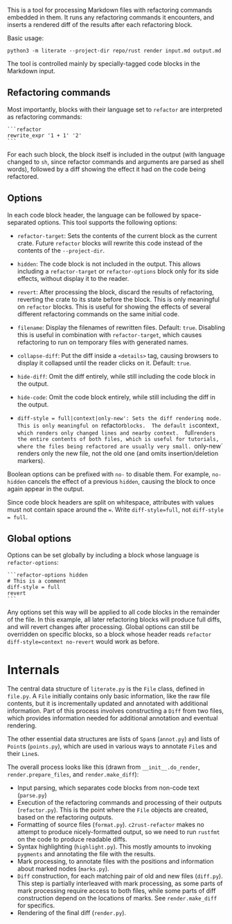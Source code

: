 This is a tool for processing Markdown files with refactoring commands embedded
in them.  It runs any refactoring commands it encounters, and inserts a
rendered diff of the results after each refactoring block.

Basic usage:

    python3 -m literate --project-dir repo/rust render input.md output.md


The tool is controlled mainly by specially-tagged code blocks in the Markdown
input.

## Refactoring commands

Most importantly, blocks with their language set to `refactor` are interpreted
as refactoring commands:

    ```refactor
    rewrite_expr '1 + 1' '2'
    ```

For each such block, the block itself is included in the output (with language
changed to `sh`, since refactor commands and arguments are parsed as shell
words), followed by a diff showing the effect it had on the code being
refactored.


## Options

In each code block header, the language can be followed by space-separated
options.  This tool supports the following options:

 * `refactor-target`: Sets the contents of the current block as the current
   crate.  Future `refactor` blocks will rewrite this code instead of the
   contents of the `--project-dir`.

 * `hidden`: The code block is not included in the output.  This allows
   including a `refactor-target` or `refactor-options` block only for its side
   effects, without display it to the reader.

 * `revert`: After processing the block, discard the results of refactoring,
   reverting the crate to its state before the block.  This is only meaningful
   on `refactor` blocks.  This is useful for showing the effects of several
   different refactoring commands on the same initial code.

 * `filename`: Display the filenames of rewritten files.  Default: `true`.
   Disabling this is useful in combination with `refactor-target`, which causes
   refactoring to run on temporary files with generated names.

 * `collapse-diff`: Put the diff inside a `<details>` tag, causing browsers to
   display it collapsed until the reader clicks on it.  Default: `true`.

 * `hide-diff`: Omit the diff entirely, while still including the code block in
   the output.

 * `hide-code`: Omit the code block entirely, while still including the diff in
   the output.

 * `diff-style = full|context|only-new': Sets the diff rendering mode.  This is
   only meaningful on `refactor` blocks.  The default is `context`, which
   renders only changed lines and nearby context.  `full` renders the entire
   contents of both files, which is useful for tutorials, where the files being
   refactored are usually very small.  `only-new` renders only the new file,
   not the old one (and omits insertion/deletion markers).

Boolean options can be prefixed with `no-` to disable them.  For example,
`no-hidden` cancels the effect of a previous `hidden`, causing the block to
once again appear in the output.

Since code block headers are split on whitespace, attributes with values must
not contain space around the `=`.  Write `diff-style=full`, not `diff-style =
full`.

## Global options

Options can be set globally by including a block whose language is
`refactor-options`:

    ```refactor-options hidden
    # This is a comment
    diff-style = full
    revert
    ```

Any options set this way will be applied to all code blocks in the remainder of
the file.  In this example, all later refactoring blocks will produce full
diffs, and will revert changes after processing.  Global options can still be
overridden on specific blocks, so a block whose header reads `refactor
diff-style=context no-revert` would work as before.



# Internals

The central data structure of `literate.py` is the `File` class, defined in
`file.py`.  A `File` initially contains only basic information, like the raw
file contents, but it is incrementally updated and annotated with additional
information.  Part of this process involves constructing a `Diff` from two
files, which provides information needed for additional annotation and eventual
rendering. 

The other essential data structures are lists of `Span`s (`annot.py`) and lists
of `Point`s (`points.py`), which are used in various ways to annotate `File`s
and their `Line`s.

The overall process looks like this (drawn from `__init__.do_render`,
`render.prepare_files`, and `render.make_diff`):

 * Input parsing, which separates code blocks from non-code text (`parse.py`)
 * Execution of the refactoring commands and processing of their outputs
   (`refactor.py`).  This is the point where the `File` objects are created,
   based on the refactoring outputs.
 * Formatting of source files (`format.py`).  `c2rust-refactor` makes no
   attempt to produce nicely-formatted output, so we need to run `rustfmt` on
   the code to produce readable diffs.
 * Syntax highlighting (`highlight.py`).  This mostly amounts to invoking
   `pygments` and annotating the file with the results.
 * Mark processing, to annotate files with the positions and information about
   marked nodes (`marks.py`).
 * `Diff` construction, for each matching pair of old and new files
   (`diff.py`).  This step is partially interleaved with mark processing, as
   some parts of mark processing require access to both files, while some parts
   of diff construction depend on the locations of marks.  See
   `render.make_diff` for specifics.
 * Rendering of the final diff (`render.py`).
